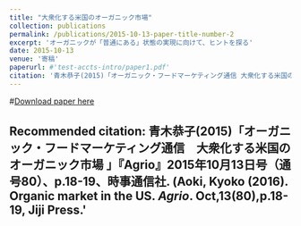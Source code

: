 ```yaml
---
title: "大衆化する米国のオーガニック市場"
collection: publications
permalink: /publications/2015-10-13-paper-title-number-2
excerpt: 'オーガニックが「普通にある」状態の実現に向けて、ヒントを探る'
date: 2015-10-13
venue: '寄稿'
paperurl: #'test-accts-intro/paper1.pdf'
citation: '青木恭子(2015)「オーガニック・フードマーケティング通信 大衆化する米国のオーガニック市場」『Agrio』2015年10月13日号（通号80）、p.18-19、時事通信社. (Aoki, Kyoko (2016). Organic market in the US. <i>Agrio</i>. Oct,13(80),p.18-19, Jiji Press.'
---
```


#[Download paper here](http://gerdaresearch.github.io/files/paper2.pdf)

Recommended citation: 青木恭子(2015)「オーガニック・フードマーケティング通信　大衆化する米国のオーガニック市場 」『Agrio』2015年10月13日号（通号80）、p.18-19、時事通信社. (Aoki, Kyoko (2016). Organic market in the US. <i>Agrio</i>. Oct,13(80),p.18-19, Jiji Press.'
---
